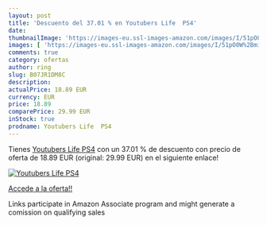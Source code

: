 ```yaml
---
layout: post
title: 'Descuento del 37.01 % en Youtubers Life  PS4'
date: 
thumbnailImage: 'https://images-eu.ssl-images-amazon.com/images/I/51pO0W%2BmiGL._SL200_.jpg'
images: [ 'https://images-eu.ssl-images-amazon.com/images/I/51pO0W%2BmiGL._SL200_.jpg' ]
comments: true
category: ofertas
author: ring
slug: B07JR1DM8C
description:
actualPrice: 18.89 EUR
currency: EUR
price: 18.89
comparePrice: 29.99 EUR
inStock: true
prodname: Youtubers Life  PS4
---
```


Tienes [Youtubers Life  PS4](https://www.amazon.es/dp/B07JR1DM8C/?tag=tolees-21) con un 37.01 % de descuento con precio de oferta de 18.89 EUR (original: 29.99 EUR) en el siguiente enlace!

[![Youtubers Life  PS4](https://images-eu.ssl-images-amazon.com/images/I/51pO0W%2BmiGL._SL200_.jpg)](https://www.amazon.es/dp/B07JR1DM8C/?tag=tolees-21)

[Accede a la oferta!!](https://www.amazon.es/dp/B07JR1DM8C/?tag=tolees-21)

Links participate in Amazon Associate program and might generate a comission on qualifying sales


